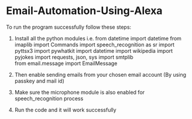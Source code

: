 # Email-Automation-Using-Alexa
To run the program successfully follow these steps:
1. Install all the python modules i.e. 
from datetime import datetime
from imaplib import Commands
import speech_recognition as sr
import pyttsx3
import pywhatkit
import datetime
import wikipedia
import pyjokes
import requests, json, sys
import smtplib  
from email.message import EmailMessage

2. Then enable sending emails from your chosen email account (By using passkey and mail id)
3. Make sure the microphone module is also enabled for speech_recognition process
4. Run the code and it will work successfully
